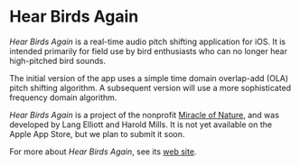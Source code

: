 # Hear Birds Again

*Hear Birds Again* is a real-time audio pitch shifting application for iOS.
It is intended primarily for field use by bird enthusiasts who can no longer
hear high-pitched bird sounds.

The initial version of the app uses a simple time domain overlap-add (OLA)
pitch shifting algorithm. A subsequent version will use a more sophisticated
frequency domain algorithm.

*Hear Birds Again* is a project of the nonprofit
[Miracle of Nature](https://miracleofnature.org), and was developed by
Lang Elliott and Harold Mills. It is not yet available on the Apple App Store,
but we plan to submit it soon.

For more about *Hear Birds Again*, see its [web site](https://hearbirdsagain.org).
